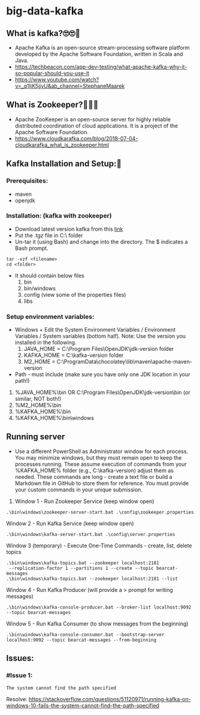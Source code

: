 # big-data-kafka

## What is kafka?🙄🙄🤔
- Apache Kafka is an open-source stream-processing software platform developed by the Apache Software Foundation, written in Scala and Java.
- https://techbeacon.com/app-dev-testing/what-apache-kafka-why-it-so-popular-should-you-use-it
- https://www.youtube.com/watch?v=_q1IjK5jjyU&ab_channel=StephaneMaarek
## What is Zookeeper?🤔🤔🤔
- Apache ZooKeeper is an open-source server for highly reliable distributed coordination of cloud applications. It is a project of the Apache Software Foundation.
- https://www.cloudkarafka.com/blog/2018-07-04-cloudkarafka_what_is_zookeeper.html

## Kafka Installation and Setup:🤗

### Prerequisites:
- maven
- openjdk

### Installation: (kafka with zookeeper)
- Download latest version kafka from this [link](https://kafka.apache.org/quickstart)
- Put the .tgz file in C:\ folder
- Un-tar it (using Bash) and change into the directory.  The $ indicates a Bash prompt.
```
tar -xzf <filename>
cd <folder>
```
- It should contain below files
    1. bin
    1. bin/windows
    1. config (view some of the properties files)
    1. libs
### Setup environment variables:
- Windows + Edit the System Environment Variables / Environment Variables / System variables (bottom half). Note:  Use the version you installed in the following. 
    1. JAVA_HOME = C:\Program Files\OpenJDK\jdk-version folder
    1. KAFKA_HOME =  C:\kafka-version folder
    1. M2_HOME = C:\ProgramData\chocolatey\lib\maven\apache-maven-version
- Path - must include (make sure you have only one JDK location in your path!)
1. %JAVA_HOME%\bin OR C:\Program Files\OpenJDK\jdk-version\bin (or similar, NOT both!)
1. %M2_HOME%\bin
1. %KAFKA_HOME%\bin
1. %KAFKA_HOME%\bin\windows

## Running server

- Use a different PowerShell as Administrator window for each process.  You may minimize windows, but they must remain  open to keep the processes running.
These assume execution of commands from your %KAFKA_HOME% folder (e.g., C:\kafka-version) adjust them as needed. 
These commands are long - create a text file or build a Markdown file in GitHub to store them for reference. You must provide your custom commands in your unique submission.  
1. Window 1 - Run Zookeeper Service  (keep window open)

```
.\bin\windows\zookeeper-server-start.bat .\config\zookeeper.properties
```
Window 2 - Run Kafka Service (keep window open)

```
.\bin\windows\kafka-server-start.bat .\config\server.properties
```
Window 3 (temporary) - Execute One-Time Commands - create, list, delete topics 

```
.\bin\windows\kafka-topics.bat --zookeeper localhost:2181
 --replication-factor 1 --partitions 1 --create --topic bearcat-messages
.\bin\windows\kafka-topics.bat --zookeeper localhost:2181 --list
```
Window 4 - Run Kafka Producer (will provide a > prompt for writing messages)

```
.\bin\windows\kafka-console-producer.bat --broker-list localhost:9092 --topic bearcat-messages
```
Window 5 - Run Kafka Consumer (to show messages from the beginning)

```
.\bin\windows\kafka-console-consumer.bat --bootstrap-server localhost:9092 --topic bearcat-messages --from-beginning
```
## Issues:

### #Issue 1:
```
The system cannot find the path specified
```
Resolve: https://stackoverflow.com/questions/51120971/running-kafka-on-windows-10-fails-the-system-cannot-find-the-path-specified